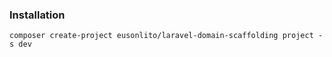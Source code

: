 ### Installation

```
composer create-project eusonlito/laravel-domain-scaffolding project -s dev
```